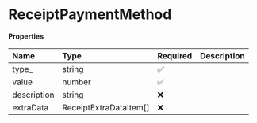 # ReceiptPaymentMethod

**Properties**

| Name        | Type                   | Required | Description |
| :---------- | :--------------------- | :------- | :---------- |
| type\_      | string                 | ✅       |             |
| value       | number                 | ✅       |             |
| description | string                 | ❌       |             |
| extraData   | ReceiptExtraDataItem[] | ❌       |             |

<!-- This file was generated by liblab | https://liblab.com/ -->
